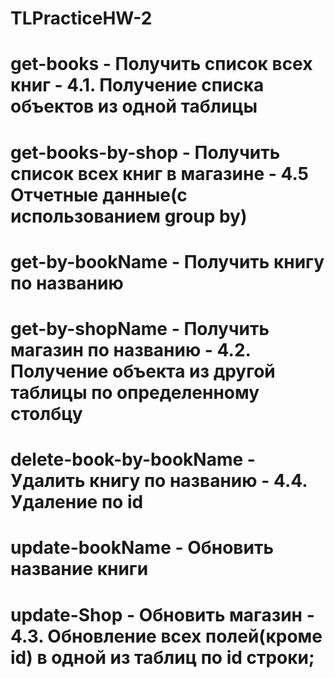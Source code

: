 # TLPracticeHW-2
# get-books - Получить список всех книг - 4.1. Получение списка объектов из одной таблицы
# get-books-by-shop - Получить список всех книг в магазине - 4.5 Отчетные данные(с использованием group by)
# get-by-bookName - Получить книгу по названию 
# get-by-shopName - Получить магазин по названию - 4.2. Получение объекта из другой таблицы по определенному столбцу
# delete-book-by-bookName - Удалить книгу по названию - 4.4. Удаление по id
# update-bookName - Обновить название книги
# update-Shop - Обновить магазин - 4.3. Обновление всех полей(кроме id) в одной из таблиц по id строки;
